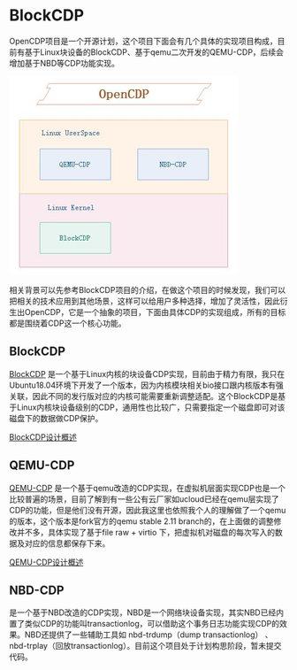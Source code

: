 # BlockCDP
OpenCDP项目是一个开源计划，这个项目下面会有几个具体的实现项目构成，目前有基于Linux块设备的BlockCDP、基于qemu二次开发的QEMU-CDP，后续会增加基于NBD等CDP功能实现。  

![BlockCDP Arch](image/OpenCDP.jpg)  

相关背景可以先参考BlockCDP项目的介绍，在做这个项目的时候发现，我们可以把相关的技术应用到其他场景，这样可以给用户多种选择，增加了灵活性，因此衍生出OpenCDP，它是一个抽象的项目，下面由具体CDP的实现组成，所有的目标都是围绕着CDP这一个核心功能。  

## BlockCDP  
[BlockCDP](https://github.com/OpenCDP/BlockCDP)
是一个基于Linux内核的块设备CDP实现，目前由于精力有限，我只在Ubuntu18.04环境下开发了一个版本，因为内核模块相关bio接口跟内核版本有强关联，因此不同的发行版对应的内核可能需要重新调整适配。这个BlockCDP是基于Linux内核块设备级别的CDP，通用性也比较广，只需要指定一个磁盘即可对该磁盘下的数据做CDP保护。  

[BlockCDP设计概述](https://github.com/OpenCDP/OpenCDP/blob/main/BlockCDP_README_CN.md)

##  QEMU-CDP  
[QEMU-CDP](https://github.com/OpenCDP/QEMU-CDP/tree/stable-2.11)
是一个基于qemu改造的CDP实现，在虚拟机层面实现CDP也是一个比较普遍的场景，目前了解到有一些公有云厂家如ucloud已经在qemu层实现了CDP的功能，但是他们没有开源，因此我这里也依照我个人的理解做了一个qemu的版本，这个版本是fork官方的qemu stable 2.11 branch的，在上面做的调整修改并不多，具体实现了基于file raw + virtio 下，把虚拟机对磁盘的每次写入的数据及对应的信息都保存下来。  

[QEMU-CDP设计概述](https://github.com/OpenCDP/OpenCDP/blob/main/QEMU-CDP_README_CN.md)

## NBD-CDP  
是一个基于NBD改造的CDP实现，NBD是一个网络块设备实现，其实NBD已经内置了类似CDP的功能叫transactionlog，可以借助这个事务日志功能实现CDP的效果。NBD还提供了一些辅助工具如 nbd-trdump（dump transactionlog） 、nbd-trplay（回放transactionlog）。目前这个项目处于计划构思阶段，暂未提交代码。

